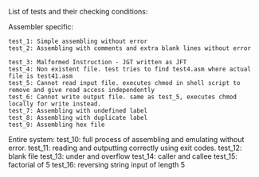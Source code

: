 List of tests and their checking conditions:

Assembler specific:

    test_1: Simple assembling without error
    test_2: Assembling with comments and extra blank lines without error

    test_3: Malformed Instruction - JGT written as JFT
    test_4: Non existent file. test tries to find test4.asm where actual file is test41.asm
    test_5: Cannot read input file. executes chmod in shell script to remove and give read access independently
    test_6: Cannot write output file. same as test_5, executes chmod locally for write instead.
    test_7: Assembling with undefined label
    test_8: Assembling with duplicate label
    test_9: Assembling hex file

Entire system:
    test_10: full process of assembling and emulating without error.
    test_11: reading and outputting correctly using exit codes.
    test_12: blank file
    test_13: under and overflow
    test_14: caller and callee
    test_15: factorial of 5
    test_16: reversing string input of length 5